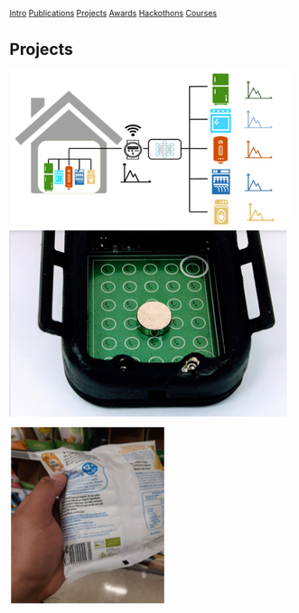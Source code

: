 [Intro](README.md)  [Publications](Publications.md)  [Projects](Projects.md)  [Awards](Achievements.md)  [Hackothons](Hackothons.md)  [Courses](Courses.md)
# Projects

[![Non-Intrusive Real-Time Power Monitor](nilm5.png)](NILM.html) [![MagHair](maghair.PNG)](MagHair.html)

[![AiSee](aisee.PNG)](AiSee.html)

